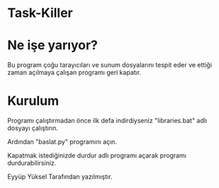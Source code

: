 # Task-Killer

# Ne işe yarıyor?
Bu program çoğu tarayıcıları ve sunum dosyalarını tespit eder ve ettiği zaman açılmaya çalışan programı geri kapatır.

# Kurulum

Programı çalıştırmadan önce ilk defa indirdiyseniz "libraries.bat" adlı dosyayı çalıştırın.

Ardından "baslat.py" programını açın.

Kapatmak istediğinizde durdur adlı programı açarak programı durdurabilirsiniz.

Eyyüp Yüksel Tarafından yazılmıştır.
